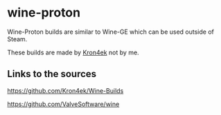 # wine-proton
Wine-Proton builds are similar to Wine-GE which can be used outside of Steam.

These builds are made by [Kron4ek](https://github.com/Kron4ek) not by me.

## Links to the sources
https://github.com/Kron4ek/Wine-Builds

https://github.com/ValveSoftware/wine
